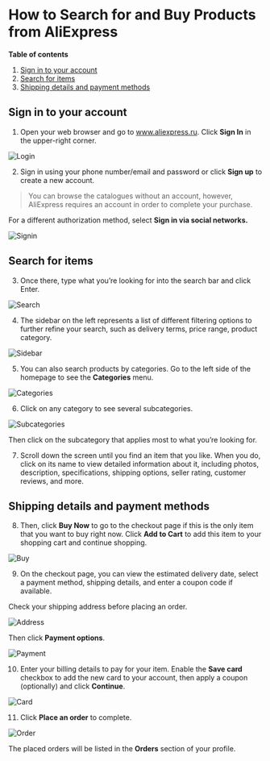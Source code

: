 How to Search for and Buy Products from AliExpress
=============
**Table of contents**

1. [Sign in to your account](#sign-in-to-your-account)	
2. [Search for items](#search-for-items)
3. [Shipping details and payment methods](#shipping-details-and-payment-methods)	


## Sign in to your account

1.	Open your web browser and go to www.aliexpress.ru. Click **Sign In** in the upper-right corner.

![Login](pics2/login.png)
 
2.	Sign in using your phone number/email and password or click **Sign up** to create a new account.
> You can browse the catalogues without an account, however, AliExpress requires an account in order to complete your purchase.

For a different authorization method, select **Sign in via social networks.**

 ![Signin](pics2/signinvia.png)

## Search for items

3.	Once there, type what you’re looking for into the search bar and click Enter. 

![Search](pics2/searchbar.png)
 
4.	The sidebar on the left represents a list of different filtering options to further refine your search, such as delivery terms, price range, product category.

![Sidebar](pics2/sidebar.png) 

5.	You can also search products by categories. Go to the left side of the homepage to see the **Categories** menu.

![Categories](pics2/categories.png) 
 
6.	 Click on any category to see several subcategories. 

![Subcategories](pics2/subcategories.png) 
 
Then click on the subcategory that applies most to what you’re looking for.

7.	Scroll down the screen until you find an item that you like. When you do, click on its name to view detailed information about it, including photos, description, specifications, shipping options, seller rating, customer reviews, and more.

## Shipping details and payment methods

8.	Then, click **Buy Now** to go to the checkout page if this is the only item that you want to buy right now. Click **Add to Cart** to add this item to your shopping cart and continue shopping.
 
 ![Buy](pics2/Buynow1.png) 

9.	On the checkout page, you can view the estimated delivery date, select a payment method, shipping details, and enter a coupon code if available.


Check your shipping address before placing an order. 

 ![Address](pics2/changeaddress.png) 
 
 Then click **Payment options**.  
 
  ![Payment](pics2/choosepay.png) 
 
10. Enter your billing details to pay for your item. Enable the **Save card** checkbox to add the new card to your account, then apply a coupon (optionally) and click **Continue**.
   
   ![Card](pics2/savecard.png) 
   
11.	Click **Place an order** to complete. 

 ![Order](pics2/placeanorder.png) 
 
The placed orders will be listed in the **Orders** section of your profile.
 
